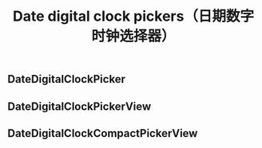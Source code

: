 ﻿---
title: Date digital clock pickers（日期数字时钟选择器）
desc: "**PDateDigitalClockPicker** 是一个带有数字时钟的日期时间选择组件。"
tag: "预置"
related:
  - /blazor/components/date-pickers
  - /blazor/labs/digital-clocks
  - /blazor/labs/date-time-pickers
---

## DateDigitalClockPicker

<masa-example file="Examples.labs.date_digital_clock_pickers.Picker"></masa-example>

## DateDigitalClockPickerView

<masa-example file="Examples.labs.date_digital_clock_pickers.Default"></masa-example>

## DateDigitalClockCompactPickerView

<masa-example file="Examples.labs.date_digital_clock_pickers.Compact"></masa-example>
